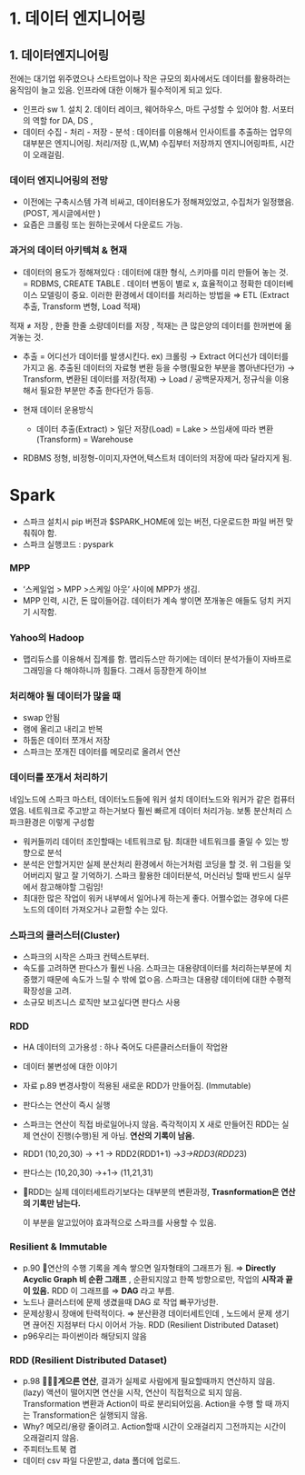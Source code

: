 # 1. 데이터 엔지니어링
## 1. 데이터엔지니어링 
 전에는 대기업 위주였으나 스타트업이나 작은 규모의 회사에서도 데이터를 활용하려는 움직임이 늘고 있음. 인프라에 대한 이해가 필수적이게 되고 있다.

- 인프라 sw 1. 설치 2. 데이터 레이크, 웨어하우스, 마트 구성할 수 있어야 함. 서포터의 역할 for DA, DS ,
- 데이터 수집 - 처리 - 저장 - 분석 : 데이터를 이용해서 인사이트를 추출하는 업무의 대부분은 엔지니어링.  처리/저장 (L,W,M) 수집부터 저장까지 엔지니어링파트, 시간이 오래걸림.

### 데이터 엔지니어링의 전망
- 이전에는 구축시스템 가격 비싸고, 데이터용도가 정해져있었고, 수집처가 일정했음. (POST, 게시글에서만 )
- 요즘은 크롤링 또는 원하는곳에서 다운로드 가능.

### 과거의 데이터 아키텍쳐 & 현재
- 데이터의 용도가 정해져있다 : 데이터에 대한 형식, 스키마를 미리 만들어 놓는 것. = RDBMS, CREATE TABLE . 데이터 변동이 별로 x, 효율적이고 정확한 데이터베이스 모델링이 중요.  이러한 환경에서 데이터를 처리하는 방법을 ⇒ ETL (Extract 추출, Transform 변형, Load 적재)

적재 ≠ 저장 , 한줄 한줄 소량데이터를 저장 , 적재는 큰 많은양의 데이터를 한꺼번에 옮겨놓는 것. 

- 추출 = 어디선가 데이터를 발생시킨다. ex) 크롤링 → Extract 어디선가 데이터를 가지고 옴. 추출된 데이터의 자료형 변환 등을 수행(필요한 부분을 뽑아낸다던가) → Transform, 변환된 데이터를 저장(적재) → Load /  공백문자제거, 정규식을 이용해서 필요한 부분만 추출 한다던가 등등.

- 현재 데이터 운용방식
    - 데이터 추출(Extract) > 일단 저장(Load) = Lake > 쓰임새에 따라 변환(Transform) = Warehouse

- RDBMS 정형, 비정형-이미지,자연어,텍스트처 데이터의 저장에 따라 달라지게 됨.

# Spark

- 스파크 설치시 pip 버전과 $SPARK_HOME에 있는 버전, 다운로드한 파일 버전 맞춰줘야 함.
- 스파크 실행코드 : pyspark

### MPP
- ‘스케일업 > MPP >스케일 아웃’ 사이에 MPP가 생김.
- MPP 인력, 시간, 돈 많이들어감.  데이터가 계속 쌓이면 쪼개놓은 애들도 덩치 커지기 시작함.
  
### Yahoo의 Hadoop
- 맵리듀스를 이용해서 집계를 함. 맵리듀스만 하기에는 데이터 분석가들이 자바프로그래밍을 다 해야하니까 힘들다. 그래서 등장한게 하이브 
  
### 처리해야 될 데이터가 많을 때
- swap 안됨
- 램에 올리고 내리고 반복
- 하둡은 데이터 쪼개서 저장
- 스파크는 쪼개진 데이터를 메모리로 올려서 연산

### 데이터를 쪼개서 처리하기
네임노드에 스파크 마스터, 
데이터노드들에 워커 설치 
데이터노드와 워커가 같은 컴퓨터였음.
네트워크로 주고받고 하는거보다 훨씬 빠르게 데이터 처리가능.
보통 분산처리 스파크환경은 이렇게 구성함

- 워커들끼리 데이터 조인할때는 네트워크로 탐. 최대한 네트워크를 줄일 수 있는 방향으로 분석
- 분석은 안할거지만 실제 분산처리 환경에서 하는거처럼 코딩을 할 것. 위 그림을 잊어버리지 말고 잘 기억하기. 스파크 활용한 데이터분석, 머신러닝 할때 반드시 실무에서 참고해야할 그림임!
- 최대한 많은 작업이 워커 내부에서 일어나게 하는게 좋다. 어쩔수없는 경우에 다른노드의 데이터 가져오거나 교환할 수는 있다.

### 스파크의 클러스터(Cluster)
- 스파크의 시작은 스파크 컨텍스트부터.
- 속도를 고려하면 판다스가 훨씬 나음. 스파크는 대용량데이터를 처리하는부분에 치중했기 때문에 속도가 느릴 수 밖에 없ㅇ음. 스파크는 대용량 데이터에 대한 수평적 확장성을 고려.
- 소규모 비즈니스 로직만 보고싶다면 판다스 사용

### RDD
- HA 데이터의 고가용성 : 하나 죽어도 다른클러스터들이 작업완
- 데이터 불변성에 대한 이야기
- 자료 p.89 변경사항이 적용된 새로운 RDD가 만들어짐. (Immutable)
- 판다스는 연산이 즉시 실행
- 스파크는 연산이 직접 바로일어나지 않음. 즉각적이지 X 새로 만들어진 RDD는 실제 연산이 진행(수행)된 게 아님. **연산의 기록이 남음.**
- RDD1 (10,20,30) → +1 → RDD2(RDD1+1) →*3→RDD3(RDD2*3)
- 판다스는 (10,20,30) →+1→ (11,21,31)
- 🔴RDD는 실제 데이터세트라기보다는 대부분의 변환과정, **Trasnformation은 연산의 기록만 남는다.**
    
    이 부분을 알고있어야 효과적으로 스파크를 사용할 수 있음.

### Resilient & Immutable
- p.90 🔴연산의 수행 기록을 계속 쌓으면 일자형태의 그래프가 됨. ⇒ **Directly Acyclic Graph 비 순환 그래프** , 순환되지않고 한쪽 방향으로만, 작업의 **시작과 끝이 있음.** RDD 이 그래프를 ⇒ **DAG** 라고 부름.
- 노드나 클러스터에 문제 생겼을때 DAG 로 작업 빠꾸가넝한.
- 문제상황시 장애에 탄력적이다. ⇒ 분산환경 데이터세트인데 , 노드에서 문제 생기면 끊어진 지점부터 다시 이어서 가능. RDD (Resilient Distributed Dataset)
- p96우리는 파이썬이라 해당되지 않음

### RDD (Resilient Distributed Dataset)
- p.98 🔴🔴🔴**게으른 연산**, 결과가 실제로 사람에게 필요할때까지 연산하지 않음.(lazy) 액션이 떨어지면 연산을 시작, 연산이 직접적으로 되지 않음. Transformation 변환과 Action이 따로 분리되어있음. Action을 수행 할 때 까지는 Transformation은 실행되지 않음.
- Why? 메모리/용량 줄이려고. Action할때 시간이 오래걸리지 그전까지는 시간이 오래걸리지 않음.
- 주피터노트북 켬
- 데이터 csv 파일 다운받고, data 폴더에 업로드.

